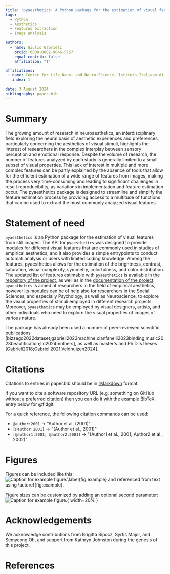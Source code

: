 ```yaml
---
title: 'pyaesthetics: A Python package for the estimation of visual features from images'
tags:
  - Python
  - Aesthetics
  - Features extraction
  - Image analysis

authors:
  - name: Giulio Gabrieli
    orcid: 0000-0002-9846-5767
    equal-contrib: false
    affiliation: "1"

affiliations:
 - name: Center for Life Nano- and Neuro-Science, Istituto Italiano di Tecnologia, 00161, Rome, Italy
   index: 1

date: 3 August 2024
bibliography: paper.bib
---
```


# Summary

The growing amount of research in neuroaesthetics, an interdisciplinary field exploring the neural basis of aesthetic experiences and preferences, particularly concerning the aesthetics of visual stimuli, highlights the interest of researchers in the complex interplay between sensory perception and emotional response. Despite the volume of research, the number of features analyzed by each study is generally limited to a small subset of visual properties. This lack of interest in multiple and more complex features can be partly explained by the absence of tools that allow for the efficient estimation of a wide range of features from images, making the process very time-consuming and leading to significant challenges in result reproducibility, as variations in implementation and feature estimation occur. The pyaesthetics package is designed to streamline and simplify the feature estimation process by providing access to a multitude of functions that can be used to extract the most commonly analyzed visual features.

# Statement of need

`pyaesthetics` is an Python package for the estimation of visual features from still images. The API for `pyaesthetics` was
designed to provide modules for different visual features that are commonly used in studies of empirical aesthetics, and it also provides
a simple entrypoints to conduct automati analysis or users with limited coding knowledge.
Among the features, pyaesthetics allows for the estimation of the brightness, contrast, saturation, visual complexity, symmetry, colorfulness, and color distribution. The updated list of features estimable with `pyaesthetics` is available in the [repository of the project](https://github.com/Gabrock94/pyaesthetics), as well as in the [documentation of the project](https://prettywebsite.readthedocs.io/en/latest/index.html). 
`pyaesthetics` is aimed at researchers in the field of empirical aesthetics, however its modules can be of help also for researchers in the Social Sciences, and especially Psychology, as well as Neuroscience, to explore the visual properties of stimuli employed in different research projects. Moreover, `pyaesthetics` may be employed by visual designers, artists, and other individuals who need to explore the visual properties of images of various nature.

The package has already been used a number of peer-reviewed scientific publications [bizzego2022dataset;gabrieli2023machine;cianfanelli2023binding;music2023beautification;liu2024mothers], as well as master's and Ph.D.'s theses [Gabrieli2018;Gabrieli2021;Veldhuizen2024]. 


# Citations

Citations to entries in paper.bib should be in
[rMarkdown](http://rmarkdown.rstudio.com/authoring_bibliographies_and_citations.html)
format.

If you want to cite a software repository URL (e.g. something on GitHub without a preferred
citation) then you can do it with the example BibTeX entry below for @fidgit.

For a quick reference, the following citation commands can be used:
- `@author:2001`  ->  "Author et al. (2001)"
- `[@author:2001]` -> "(Author et al., 2001)"
- `[@author1:2001; @author2:2001]` -> "(Author1 et al., 2001; Author2 et al., 2002)"

# Figures

Figures can be included like this:
![Caption for example figure.\label{fig:example}](figure.png)
and referenced from text using \autoref{fig:example}.

Figure sizes can be customized by adding an optional second parameter:
![Caption for example figure.](figure.png){ width=20% }

# Acknowledgements

We acknowledge contributions from Brigitta Sipocz, Syrtis Major, and Semyeong
Oh, and support from Kathryn Johnston during the genesis of this project.

# References